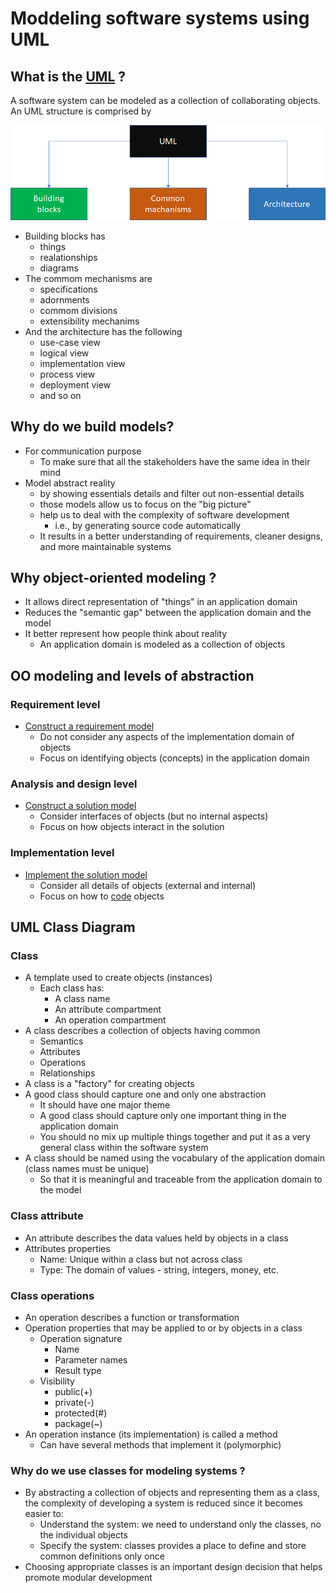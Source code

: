 # Moddeling software systems using UML

## What is the [UML](https://www.tutorialspoint.com/uml/index.htm) ?

A software system can be modeled as a collection of collaborating objects. An UML structure is comprised by

![Uml structure diagram](assets/images/uml-structure-diagram.png)

* Building blocks has
  * things
  * realationships
  * diagrams
* The commom mechanisms are
  * specifications
  * adornments
  * commom divisions
  * extensibility mechanims
* And the architecture has the following
  * use-case view
  * logical view
  * implementation view
  * process view
  * deployment view
  * and so on

## Why do we build models?

* For communication purpose
  * To make sure that all the stakeholders have the same idea in their mind
* Model abstract reality
  * by showing essentials details and filter out non-essential details
  * those models allow us to focus on the "big picture"
  * help us to deal with the complexity of software development
    * i.e., by generating source code automatically
  * It results in a better understanding of requirements, cleaner designs, and more maintainable systems

## Why object-oriented modeling ?

* It allows direct representation of "things" in an application domain
* Reduces the "semantic gap" between the application domain and the model
* It better represent how people think about reality
  * An application domain is modeled as a collection of objects

## OO modeling and levels of abstraction

### Requirement level

* [Construct a requirement model](https://www.mathworks.com/help/slrequirements/)
  * Do not consider any aspects of the implementation domain of objects
  * Focus on identifying objects (concepts) in the application domain

### Analysis and design level

* [Construct a solution model](https://www.mathworks.com/help/systemcomposer/index.html)
  * Consider interfaces of objects (but no internal aspects)
  * Focus on how objects interact in the solution

### Implementation level

* [Implement the solution model](https://www.mathworks.com/help/physmod/simscape/)
  * Consider all details of objects (external and internal)
  * Focus on how to [code](https://www.mathworks.com/help/ecoder/index.html) objects

## UML Class Diagram



### Class

* A template used to create objects (instances)
  * Each class has:
    * A class name
    * An attribute compartment
    * An operation compartment
* A class describes a collection of objects having common
  * Semantics
  * Attributes
  * Operations
  * Relationships
* A class is a "factory" for creating objects
* A good class should capture one and only one abstraction
  * It should have one major theme
  * A good class should capture only one important thing in the application domain
  * You should no mix up multiple things together and put it as a very general class within the software system
* A class should be named using the vocabulary of the application domain (class names must be unique)
  * So that it is meaningful and traceable from the application domain to the model

### Class attribute

* An attribute describes the data values held by objects in a class
* Attributes properties
  * Name: Unique within a class but not across class
  * Type: The domain of values - string, integers, money, etc.

### Class operations

* An operation describes a function or transformation
* Operation properties that may be applied to or by objects in a class
  * Operation signature
    * Name
    * Parameter names
    * Result type
  * Visibility
    * public(+)
    * private(-)
    * protected(#)
    * package(~)
* An operation instance (its implementation) is called a method
  * Can have several methods that implement it (polymorphic)

### Why do we use classes for modeling systems ?

* By abstracting a collection of objects and representing them as a class, the complexity of developing a system is reduced since it becomes easier to:
  * Understand the system: we need to understand only the classes, no the individual objects
  * Specify the system: classes provides a place to define and store common definitions only once
* Choosing appropriate classes is an important design decision that helps promote modular development
